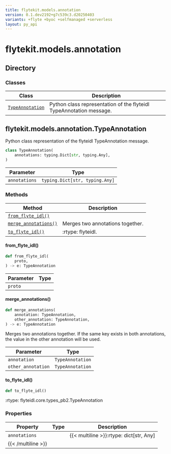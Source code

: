 ```yaml
---
title: flytekit.models.annotation
version: 0.1.dev2192+g7c539c3.d20250403
variants: +flyte +byoc +selfmanaged +serverless
layout: py_api
---
```


# flytekit.models.annotation

## Directory

### Classes

| Class | Description |
|-|-|
| [`TypeAnnotation`](.././flytekit.models.annotation#flytekitmodelsannotationtypeannotation) | Python class representation of the flyteidl TypeAnnotation message. |

## flytekit.models.annotation.TypeAnnotation

Python class representation of the flyteidl TypeAnnotation message.


```python
class TypeAnnotation(
    annotations: typing.Dict[str, typing.Any],
)
```
| Parameter | Type |
|-|-|
| `annotations` | `typing.Dict[str, typing.Any]` |

### Methods

| Method | Description |
|-|-|
| [`from_flyte_idl()`](#from_flyte_idl) |  |
| [`merge_annotations()`](#merge_annotations) | Merges two annotations together. |
| [`to_flyte_idl()`](#to_flyte_idl) | :rtype: flyteidl. |


#### from_flyte_idl()

```python
def from_flyte_idl(
    proto,
) -> e: TypeAnnotation
```
| Parameter | Type |
|-|-|
| `proto` |  |

#### merge_annotations()

```python
def merge_annotations(
    annotation: TypeAnnotation,
    other_annotation: TypeAnnotation,
) -> e: TypeAnnotation
```
Merges two annotations together. If the same key exists in both annotations, the value in the other annotation
will be used.


| Parameter | Type |
|-|-|
| `annotation` | `TypeAnnotation` |
| `other_annotation` | `TypeAnnotation` |

#### to_flyte_idl()

```python
def to_flyte_idl()
```
:rtype: flyteidl.core.types_pb2.TypeAnnotation


### Properties

| Property | Type | Description |
|-|-|-|
| `annotations` |  | {{< multiline >}}:rtype: dict[str, Any]
{{< /multiline >}} |

